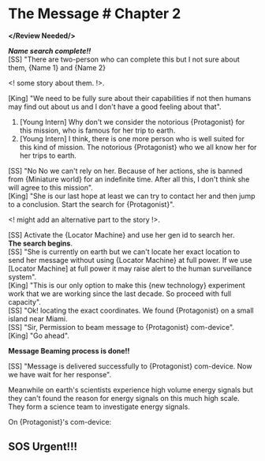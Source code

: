 # The Message # Chapter 2 

**</Review Needed/>**

***Name search complete!!***   
[SS] "There are two-person who can complete this but I not sure about them, {Name 1} and {Name 2} 

<! some story about them. !>. 

[King] "We need to be fully sure about their capabilities if not then humans may find out about us and I don't have a good feeling about that". 

 1. [Young Intern] Why don't we consider the notorious {Protagonist} for this mission, who is famous for her trip to earth.
 2. [Young Intern] I think, there is one more person who is well suited for this kind of mission. The notorious {Protagonist} who we all know her for her trips to earth.

[SS] "No No we can't rely on her. Because of her actions, she is banned from {Miniature world} for an indefinite time. After all this, I don't think she will agree to this mission".   
[King] "She is our last hope at least we can try to contact her and then jump to a conclusion. Start the search for {Protagonist}".

<! might add an alternative part to the story !>.  

[SS] Activate the {Locator Machine} and use her gen id to search her.  
**The search begins**.   
[SS] "She is currently on earth but we can't locate her exact location to send her message without using {Locator Machine} at full power. If we use [Locator Machine] at full power it may raise alert to the human surveillance system".   
[King] "This is our only option to make this {new technology} experiment work that we are working since the last decade. So proceed with full capacity".   
[SS] "Ok! locating the exact coordinates. We found {Protagonist} on a small island near Miami.   
[SS] "Sir, Permission to beam message to {Protagonist} com-device".  
[King] "Go ahead".   

**Message Beaming process is done!!**

[SS] "Message is delivered successfully to {Protagonist} com-device. Now we have wait for her response".  

Meanwhile on earth's scientists experience high volume energy signals but they can't found the reason for energy signals on this much high scale. They form a science team to investigate energy signals.

On {Protagonist}'s com-device:  
## SOS Urgent!!!

